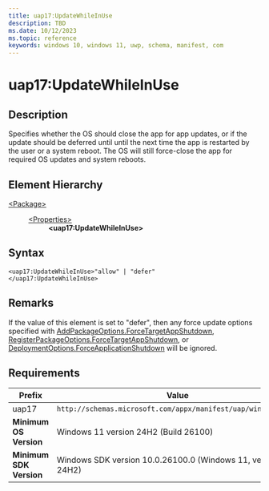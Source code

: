 ```yaml
---
title: uap17:UpdateWhileInUse
description: TBD
ms.date: 10/12/2023
ms.topic: reference
keywords: windows 10, windows 11, uwp, schema, manifest, com
---
```


# uap17:UpdateWhileInUse



## Description

Specifies whether the OS should close the app for app updates, or if the update should be deferred until until the next time the app is restarted by the user or a system reboot. The OS will still force-close the app for required OS updates and system reboots.

## Element Hierarchy

<dl><dt><a href = "element-package.md">&lt;Package&gt;</a></dt>
<dd>
<dl><dt><a href = "element-properties.md">&lt;Properties&gt;</a></dt>
<dd>
<dd><b>&lt;uap17:UpdateWhileInUse&gt;</b></dd></dd>
</dl>
</dd>
</dl>

## Syntax
```syntax
<uap17:UpdateWhileInUse>"allow" | "defer"
</uap17:UpdateWhileInUse>
```

## Remarks

If the value of this element is set to "defer", then any force update options specified with [AddPackageOptions.ForceTargetAppShutdown](/uwp/api/windows.management.deployment.addpackageoptions.forcetargetappshutdown), [RegisterPackageOptions.ForceTargetAppShutdown](/uwp/api/windows.management.deployment.registerpackageoptions.forcetargetappshutdown), or [DeploymentOptions.ForceApplicationShutdown](/uwp/api/windows.management.deployment.deploymentoptions) will be ignored.


## Requirements

| Prefix | Value |
| ---------------| -------------------------------------------------------------|
| uap17 | `http://schemas.microsoft.com/appx/manifest/uap/windows10/17` |
| **Minimum OS Version** | Windows 11 version 24H2 (Build 26100) |
| **Minimum SDK Version** | Windows SDK version 10.0.26100.0 (Windows 11, version 24H2) |
